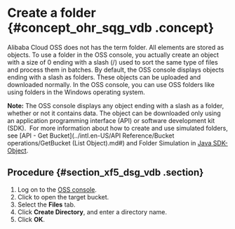 # Create a folder {#concept_ohr_sqg_vdb .concept}

Alibaba Cloud OSS does not has the term folder. All elements are stored as objects. To use a folder in the OSS console, you actually create an object with a size of 0 ending with a slash \(/\) used to sort the same type of files and process them in batches. By default, the OSS console displays objects ending with a slash as folders. These objects can be uploaded and downloaded normally. In the OSS console, you can use OSS folders like using folders in the Windows operating system.

**Note:** The OSS console displays any object ending with a slash as a folder, whether or not it contains data. The object can be downloaded only using an application programming interface \(API\) or software development kit \(SDK\).  For more information about how to create and use simulated folders, see [API - Get Bucket](../intl.en-US/API Reference/Bucket operations/GetBucket (List Object).md#) and Folder Simulation in [Java SDK- Object](https://www.alibabacloud.com/help/zh/doc-detail/32015.htm).

## Procedure {#section_xf5_dsg_vdb .section}

1.  Log on to the [OSS console](https://oss.console.aliyun.com/).
2.  Click to open the target bucket.
3.  Select the **Files** tab.
4.  Click **Create Directory**, and enter a directory name.
5.  Click **OK**.

